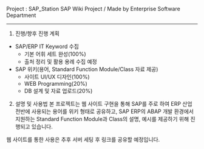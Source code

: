 Project : SAP_Station
SAP Wiki Project / Made by Enterprise Software Department

------------------------------------------------------------------
1. 진행/향후 진행 계획
- SAP/ERP IT Keyword 수집
  - 기본 어휘 세트 완성(100%)
  - 출처 정리 및 활용 용례 수집 예정
- SAP 위키(용어, Standard Function Module/Class 자료 제공)
  - 사이트 UI/UX 디자인(100%)
  - WEB Programming(20%)
  - DB 설계 및 자료 업로드(20%)

2. 설명 및 사용법
본 프로젝트는 웹 사이트 구현을 통해 SAP를 주로 하여 ERP 산업 전반에 사용되는 용어를 위키 형태로 공유하고,
SAP ERP의 ABAP 개발 환경에서 지원하는 Standard Function Module과 Class의 설명, 예시를 제공하기 위해 진행되고 있습니다.

웹 사이트를 통한 사용은 추후 서버 세팅 후 링크를 공유할 예정입니다.

